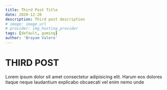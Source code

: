 ```yaml
---
title: Third Post Title
date: 2020-12-26
description: Third post description
# image: image_url
# provider: img_hosting_provider
tags: [default, gaming]
author: 'Brayam Valero'
---
```


# THIRD POST

Lorem ipsum dolor sit amet consectetur adipisicing elit. Harum eos dolores itaque neque laudantium
explicabo obcaecati vel enim nemo unde
